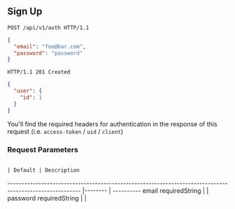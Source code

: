 ## Sign Up

```http
POST /api/v1/auth HTTP/1.1
```

```json
{
  "email": "foo@bar.com",
  "password": "password"
}
```

```http
HTTP/1.1 201 Created
```

```json
{
  "user": {
    "id": 1
  }
}
```

<aside class="notice">
  You'll find the required headers for authentication in the response of this request (i.e. <code>access-token</code> / <code>uid</code> / <code>client</code>)
</aside>

### Request Parameters

                                                                                                         | Default | Description
-------------------------------------------------------------------------------------------------------- |-------- | ----------
email                 <span class="label">required</span><span class="details">String</span>             |         |
password              <span class="label">required</span><span class="details">String</span>             |         |
